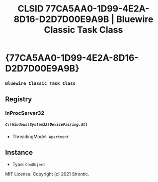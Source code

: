 ﻿---
title: "CLSID 77CA5AA0-1D99-4E2A-8D16-D2D7D00E9A9B | Bluewire Classic Task Class"
excerpt: What is COM-Object CLSID 77CA5AA0-1D99-4E2A-8D16-D2D7D00E9A9B?
---

# {77CA5AA0-1D99-4E2A-8D16-D2D7D00E9A9B}

### `Bluewire Classic Task Class`

## Registry


### InProcServer32

##### `C:\Windows\System32\DevicePairing.dll`
* ThreadingModel: `Apartment`

## Instance

* Type: `ComObject`

MIT License. Copyright (c) 2021 Strontic.


